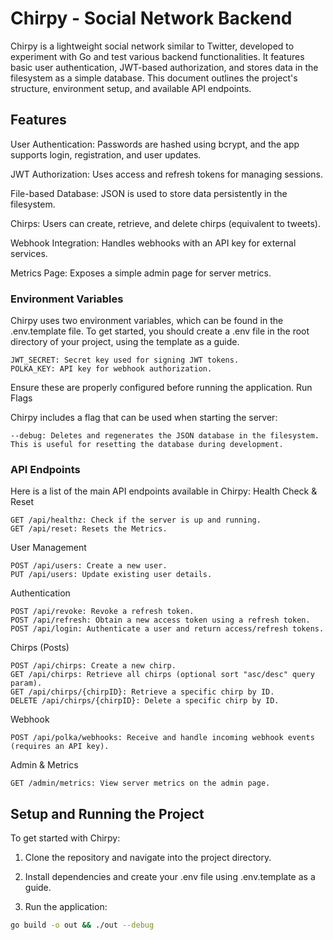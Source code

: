 # Chirpy - Social Network Backend

Chirpy is a lightweight social network similar to Twitter, developed to experiment with Go and test various backend functionalities. It features basic user authentication, JWT-based authorization, and stores data in the filesystem as a simple database. This document outlines the project's structure, environment setup, and available API endpoints.
 
## Features

User Authentication: Passwords are hashed using bcrypt, and the app supports login, registration, and user updates.

JWT Authorization: Uses access and refresh tokens for managing sessions.

File-based Database: JSON is used to store data persistently in the filesystem.

Chirps: Users can create, retrieve, and delete chirps (equivalent to tweets).

Webhook Integration: Handles webhooks with an API key for external services.

Metrics Page: Exposes a simple admin page for server metrics.

### Environment Variables

Chirpy uses two environment variables, which can be found in the .env.template file. To get started, you should create a .env file in the root directory of your project, using the template as a guide.

    JWT_SECRET: Secret key used for signing JWT tokens.
    POLKA_KEY: API key for webhook authorization.

Ensure these are properly configured before running the application.
Run Flags

Chirpy includes a flag that can be used when starting the server:

    --debug: Deletes and regenerates the JSON database in the filesystem. This is useful for resetting the database during development.

### API Endpoints

Here is a list of the main API endpoints available in Chirpy:
Health Check & Reset

    GET /api/healthz: Check if the server is up and running.
    GET /api/reset: Resets the Metrics.

User Management

    POST /api/users: Create a new user.
    PUT /api/users: Update existing user details.

Authentication

    POST /api/revoke: Revoke a refresh token.
    POST /api/refresh: Obtain a new access token using a refresh token.
    POST /api/login: Authenticate a user and return access/refresh tokens.

Chirps (Posts)

    POST /api/chirps: Create a new chirp.
    GET /api/chirps: Retrieve all chirps (optional sort "asc/desc" query param).
    GET /api/chirps/{chirpID}: Retrieve a specific chirp by ID.
    DELETE /api/chirps/{chirpID}: Delete a specific chirp by ID.

Webhook

    POST /api/polka/webhooks: Receive and handle incoming webhook events (requires an API key).

Admin & Metrics

    GET /admin/metrics: View server metrics on the admin page.

## Setup and Running the Project

To get started with Chirpy:

1. Clone the repository and navigate into the project directory.

2. Install dependencies and create your .env file using .env.template as a guide.

3. Run the application:

```bash
go build -o out && ./out --debug
```
